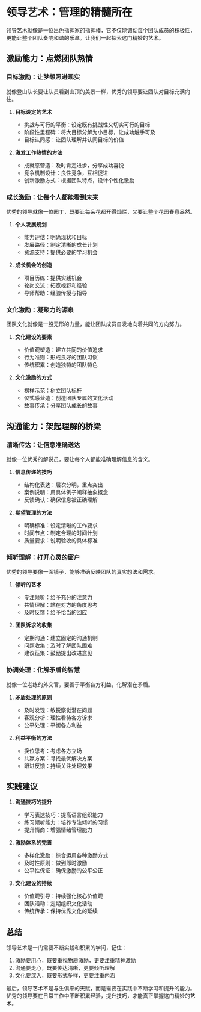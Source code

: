 # 领导艺术：管理的精髓所在

领导艺术就像是一位出色指挥家的指挥棒，它不仅能调动每个团队成员的积极性，更能让整个团队奏响和谐的乐章。让我们一起探索这门精妙的艺术。

## 激励能力：点燃团队热情

### 目标激励：让梦想照进现实

就像登山队长要让队员看到山顶的美景一样，优秀的领导要让团队对目标充满向往。

1. **目标设定的艺术**
   - 挑战与可行的平衡：设定既有挑战性又切实可行的目标
   - 阶段性里程碑：将大目标分解为小目标，让成功触手可及
   - 目标认同感：让团队理解并认同目标的价值

2. **激发工作热情的方法**
   - 成就感营造：及时肯定进步，分享成功喜悦
   - 竞争机制设计：良性竞争，互相促进
   - 创新激励方式：根据团队特点，设计个性化激励

### 成长激励：让每个人都能看到未来

优秀的领导就像一位园丁，既要让每朵花都开得灿烂，又要让整个花园春意盎然。

1. **个人发展规划**
   - 能力评估：明确现状和目标
   - 发展路径：制定清晰的成长计划
   - 资源支持：提供必要的学习机会

2. **成长机会的创造**
   - 项目历练：提供实践机会
   - 轮岗交流：拓宽视野和经验
   - 导师帮助：经验传授与指导

### 文化激励：凝聚力的源泉

团队文化就像是一股无形的力量，能让团队成员自发地向着共同的方向努力。

1. **文化建设的要素**
   - 价值观塑造：建立共同的价值追求
   - 行为准则：形成良好的团队习惯
   - 传统积累：创造独特的团队特色

2. **文化激励的方式**
   - 榜样示范：树立团队标杆
   - 仪式感营造：创造团队专属的文化活动
   - 故事传承：分享团队成长的故事

## 沟通能力：架起理解的桥梁

### 清晰传达：让信息准确送达

就像一位优秀的解说员，要让每个人都能准确理解信息的含义。

1. **信息传递的技巧**
   - 结构化表达：层次分明，重点突出
   - 案例说明：用具体例子阐释抽象概念
   - 反馈确认：确保信息被正确理解

2. **期望管理的方法**
   - 明确标准：设定清晰的工作要求
   - 时间节点：制定合理的时间计划
   - 质量要求：说明验收的具体标准

### 倾听理解：打开心灵的窗户

优秀的领导要像一面镜子，能够准确反映团队的真实想法和需求。

1. **倾听的艺术**
   - 专注倾听：给予充分的注意力
   - 共情理解：站在对方的角度思考
   - 及时反馈：给予恰当的回应

2. **团队诉求的收集**
   - 定期沟通：建立固定的沟通机制
   - 问题收集：及时了解团队困难
   - 建议征集：鼓励提出改进意见

### 协调处理：化解矛盾的智慧

就像一位老练的外交官，要善于平衡各方利益，化解潜在矛盾。

1. **矛盾处理的原则**
   - 及时发现：敏锐察觉潜在问题
   - 客观分析：理性看待各方诉求
   - 公平处理：平衡各方利益

2. **利益平衡的方法**
   - 换位思考：考虑各方立场
   - 共赢方案：寻找最优解决方案
   - 跟进反馈：持续关注处理效果

## 实践建议

1. **沟通技巧的提升**
   - 学习表达技巧：提高语言组织能力
   - 练习倾听能力：培养专注倾听的习惯
   - 提升情商：增强情绪管理能力

2. **激励体系的完善**
   - 多样化激励：综合运用各种激励方式
   - 及时性原则：做到即时激励
   - 公平性保证：确保激励的公平公正

3. **文化建设的持续**
   - 价值观引导：持续强化核心价值观
   - 团队活动：定期组织文化活动
   - 传统传承：保持优秀文化的延续

## 总结

领导艺术是一门需要不断实践和积累的学问，记住：

1. 激励要用心，既要重视物质激励，更要注重精神激励
2. 沟通要走心，既要传达清晰，更要倾听理解
3. 文化要深入，既要形式多样，更要注重内涵

最后，领导艺术不是与生俱来的天赋，而是需要在实践中不断学习和提升的能力。优秀的领导要在日常工作中不断积累经验，提升技巧，才能真正掌握这门精妙的艺术。
